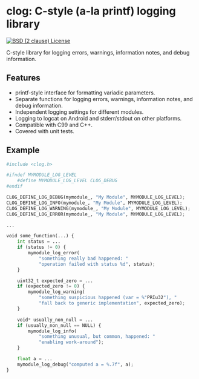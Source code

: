 # clog: C-style (a-la printf) logging library

[![BSD (2 clause) License](https://img.shields.io/badge/License-BSD%202--Clause%20%22Simplified%22%20License-blue.svg)](https://github.com/pytorch/cpuinfo/blob/master/deps/clog/LICENSE)

C-style library for logging errors, warnings, information notes, and debug information.

## Features

- printf-style interface for formatting variadic parameters.
- Separate functions for logging errors, warnings, information notes, and debug information.
- Independent logging settings for different modules.
- Logging to logcat on Android and stderr/stdout on other platforms.
- Compatible with C99 and C++.
- Covered with unit tests.

## Example

```py
#include <clog.h>

#ifndef MYMODULE_LOG_LEVEL
    #define MYMODULE_LOG_LEVEL CLOG_DEBUG
#endif

CLOG_DEFINE_LOG_DEBUG(mymodule_, "My Module", MYMODULE_LOG_LEVEL);
CLOG_DEFINE_LOG_INFO(mymodule_, "My Module", MYMODULE_LOG_LEVEL);
CLOG_DEFINE_LOG_WARNING(mymodule_, "My Module", MYMODULE_LOG_LEVEL);
CLOG_DEFINE_LOG_ERROR(mymodule_, "My Module", MYMODULE_LOG_LEVEL);

...

void some_function(...) {
    int status = ...
    if (status != 0) {
        mymodule_log_error(
            "something really bad happened: "
            "operation failed with status %d", status);
    }

    uint32_t expected_zero = ...
    if (expected_zero != 0) {
        mymodule_log_warning(
            "something suspicious happened (var = %"PRIu32"), "
            "fall back to generic implementation", expected_zero);
    }

    void* usually_non_null = ...
    if (usually_non_null == NULL) {
        mymodule_log_info(
            "something unusual, but common, happened: "
            "enabling work-around");
    }

    float a = ...
    mymodule_log_debug("computed a = %.7f", a);
}
```
